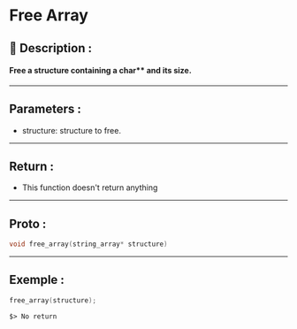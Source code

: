 # Free Array

## 📝 Description :
#### Free a structure containing a char** and its size.
---
## Parameters :
- structure: structure to free.
---
## Return :
- This function doesn't return anything
---
## Proto :
```c
void free_array(string_array* structure)
```
---
## Exemple : 
```c
free_array(structure);
```

```$> No return```
